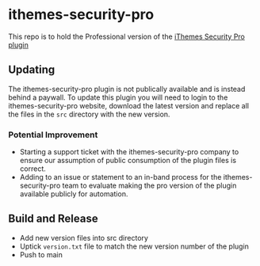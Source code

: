 # ithemes-security-pro

This repo is to hold the Professional version of the [iThemes Security Pro plugin](https://solidwp.com/security/)

## Updating

The ithemes-security-pro plugin is not publically available and is instead behind a paywall.
To update this plugin you will need to login to the ithemes-security-pro website, download the latest version and replace all the files in the `src` directory with the new version.

### Potential Improvement

- Starting a support ticket with the ithemes-security-pro company to ensure our assumption of public consumption of the plugin files is correct.
- Adding to an issue or statement to an in-band process for the ithemes-security-pro team to evaluate making the pro version of the plugin available publicly for automation.

## Build and Release

- Add new version files into src directory
- Uptick `version.txt` file to match the new version number of the plugin
- Push to main
